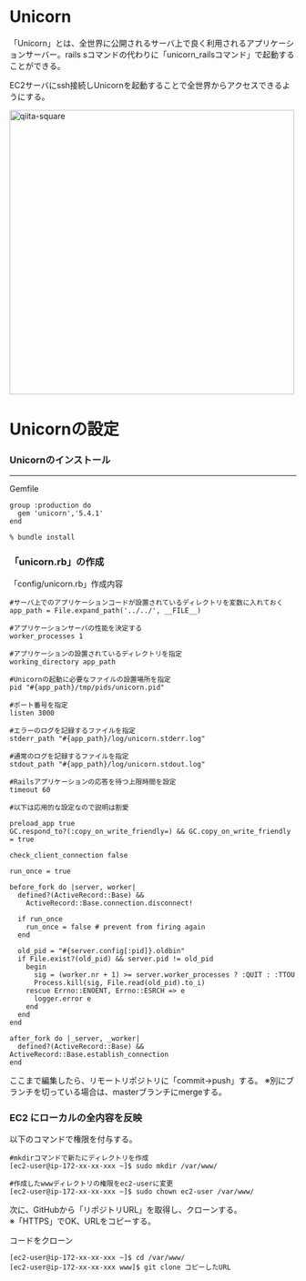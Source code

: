 # Unicorn
「Unicorn」とは、全世界に公開されるサーバ上で良く利用されるアプリケーションサーバー。rails sコマンドの代わりに「unicorn_railsコマンド」で起動することができる。  
  
EC2サーバにssh接続しUnicornを起動することで全世界からアクセスできるようにする。  

<img width="500" alt="qiita-square" src="https://i.gyazo.com/f714f9429c268099d33149d9d5b28870.png">  
  
# Unicornの設定
### Unicornのインストール
___
Gemfile
``` 
group :production do
  gem 'unicorn','5.4.1'
end
```
  
```
% bundle install
```
  
### 「unicorn.rb」の作成
「config/unicorn.rb」作成内容  
```
#サーバ上でのアプリケーションコードが設置されているディレクトリを変数に入れておく
app_path = File.expand_path('../../', __FILE__)

#アプリケーションサーバの性能を決定する
worker_processes 1

#アプリケーションの設置されているディレクトリを指定
working_directory app_path

#Unicornの起動に必要なファイルの設置場所を指定
pid "#{app_path}/tmp/pids/unicorn.pid"

#ポート番号を指定
listen 3000

#エラーのログを記録するファイルを指定
stderr_path "#{app_path}/log/unicorn.stderr.log"

#通常のログを記録するファイルを指定
stdout_path "#{app_path}/log/unicorn.stdout.log"

#Railsアプリケーションの応答を待つ上限時間を設定
timeout 60

#以下は応用的な設定なので説明は割愛

preload_app true
GC.respond_to?(:copy_on_write_friendly=) && GC.copy_on_write_friendly = true

check_client_connection false

run_once = true

before_fork do |server, worker|
  defined?(ActiveRecord::Base) &&
    ActiveRecord::Base.connection.disconnect!

  if run_once
    run_once = false # prevent from firing again
  end

  old_pid = "#{server.config[:pid]}.oldbin"
  if File.exist?(old_pid) && server.pid != old_pid
    begin
      sig = (worker.nr + 1) >= server.worker_processes ? :QUIT : :TTOU
      Process.kill(sig, File.read(old_pid).to_i)
    rescue Errno::ENOENT, Errno::ESRCH => e
      logger.error e
    end
  end
end

after_fork do |_server, _worker|
  defined?(ActiveRecord::Base) && ActiveRecord::Base.establish_connection
end
```

ここまで編集したら、リモートリポジトリに「commit→push」する。
※別にブランチを切っている場合は、masterブランチにmergeする。

### EC2 にローカルの全内容を反映
以下のコマンドで権限を付与する。  
```
#mkdirコマンドで新たにディレクトリを作成
[ec2-user@ip-172-xx-xx-xxx ~]$ sudo mkdir /var/www/

#作成したwwwディレクトリの権限をec2-userに変更
[ec2-user@ip-172-xx-xx-xxx ~]$ sudo chown ec2-user /var/www/
```
次に、GitHubから「リポジトリURL」を取得し、クローンする。  
※「HTTPS」でOK、URLをコピーする。  

コードをクローン
```
[ec2-user@ip-172-xx-xx-xxx ~]$ cd /var/www/
[ec2-user@ip-172-xx-xx-xxx www]$ git clone コピーしたURL
```

